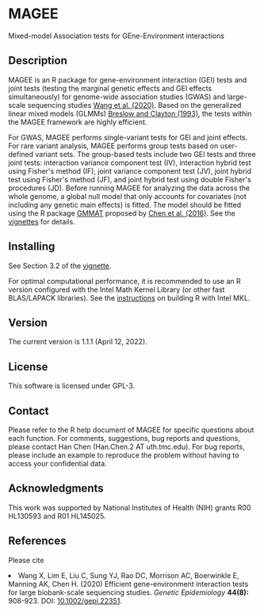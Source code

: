 # MAGEE
Mixed-model Association tests for GEne-Environment interactions

## Description
MAGEE is an R package for gene-environment interaction (GEI) tests and joint tests (testing the marginal genetic effects and GEI effects simultaneously) for genome-wide association studies (GWAS) and large-scale sequencing studies <a href="https://doi.org/10.1002/gepi.22351">Wang et al. (2020)</a>. Based on the generalized linear mixed models (GLMMs) <a href="https://doi.org/10.1080/01621459.1993.10594284">Breslow and Clayton (1993)</a>, the tests within the MAGEE framework are highly efficient. 

For GWAS, MAGEE performs single-variant tests for GEI and joint effects. For rare variant analysis, MAGEE performs group tests based on user-defined variant sets. The group-based tests include two GEI tests and three joint tests: interaction variance component test (IV), interaction hybrid test using Fisher's method (IF), joint variance component test (JV), joint hybrid test using Fisher's method (JF), and joint hybrid test using double Fisher's procedures (JD). Before running MAGEE for analyzing the data across the whole genome, a global null model that only accounts for covariates (not including any genetic main effects) is fitted. The model should be fitted using the R package <a href="https://CRAN.R-project.org/package=GMMAT">GMMAT</a> proposed by <a href="https://doi.org/10.1016/j.ajhg.2016.02.012">Chen et al. (2016)</a>. See the <a href="https://github.com/large-scale-gxe-methods/MAGEE/blob/master/inst/doc/MAGEE.pdf">vignettes</a> for details.

## Installing
See Section 3.2 of the <a href="https://github.com/large-scale-gxe-methods/MAGEE/blob/master/inst/doc/MAGEE.pdf">vignette</a>.

For optimal computational performance, it is recommended to use an R version configured with the Intel Math Kernel Library (or other fast BLAS/LAPACK libraries). See the <a href="https://www.intel.com/content/www/us/en/developer/articles/technical/using-onemkl-with-r.html">instructions</a> on building R with Intel MKL.

## Version
The current version is 1.1.1 (April 12, 2022).

## License
This software is licensed under GPL-3.

## Contact
Please refer to the R help document of MAGEE for specific questions about each function. For comments, suggestions, bug reports and questions, please contact Han Chen (Han.Chen.2 AT uth.tmc.edu). For bug reports, please include an example to reproduce the problem without having to access your confidential data.

## Acknowledgments
This work was supported by National Institutes of Health (NIH) grants R00 HL130593 and R01 HL145025.

## References
<p>Please cite
<li>Wang X, Lim E, Liu C, Sung YJ, Rao DC, Morrison AC, Boerwinkle E, Manning AK, Chen H. (2020) Efficient gene-environment interaction tests for large biobank-scale sequencing studies. <em>Genetic Epidemiology</em> <b>44(8):</b> 908-923. DOI: <a href="https://doi.org/10.1002/gepi.22351">10.1002/gepi.22351</a>.</li></p>

